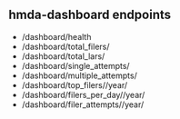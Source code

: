 ## hmda-dashboard endpoints

- /dashboard/health
- /dashboard/total_filers/<year>
- /dashboard/total_lars/<year>
- /dashboard/single_attempts/<year>
- /dashboard/multiple_attempts/<year>
- /dashboard/top_filers/<count>/year/<year>
- /dashboard/filers_per_day/<days>/year/<year>
- /dashboard/filer_attempts/<days>/year/<year>
